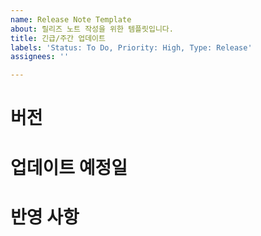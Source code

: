 ```yaml
---
name: Release Note Template
about: 릴리즈 노트 작성을 위한 템플릿입니다.
title: 긴급/주간 업데이트
labels: 'Status: To Do, Priority: High, Type: Release'
assignees: ''

---
```


# 버전

# 업데이트 예정일

# 반영 사항
